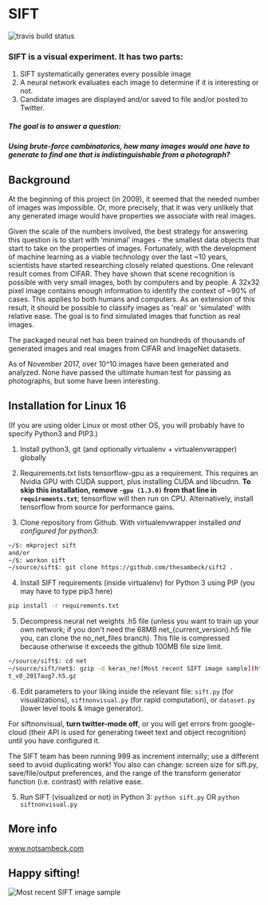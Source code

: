 # SIFT

![travis build status](https://www.travis-ci.org/notsambeck/sift2.svg?branch=master)

### SIFT is a visual experiment. It has two parts:

1. SIFT systematically generates every possible image
2. A neural network evaluates each image to determine if it is interesting or not.
3. Candidate images are displayed and/or saved to file and/or posted to Twitter.

##### The goal is to answer a question:
##### Using brute-force combinatorics, how many images would one have to generate to find one that is indistinguishable from a photograph?

## Background

At the beginning of this project (in 2009), it seemed that the needed number of images was impossible. Or, more precisely, that it was very unlikely that any generated image would have properties we associate with real images.

Given the scale of the numbers involved, the best strategy for answering this question is to start with ‘minimal’ images - the smallest data objects that start to take on the properties of images. Fortunately, with the development of machine learning as a viable technology over the last ~10 years, scientists have started researching closely related questions. One relevant result comes from CIFAR. They have shown that scene recognition is possible with very small images, both by computers and by people. A 32x32 pixel image contains enough information to identify the context of ~90% of cases. This applies to both humans and computers. As an extension of this result, it should be possible to classify images as 'real' or 'simulated' with relative ease. The goal is to find simulated images that function as real images.

The packaged neural net has been trained on hundreds of thousands of generated images and real images from CIFAR and ImageNet datasets. 

As of November 2017, over 10^10 images have been generated and analyzed. None have passed the ultimate human test for passing as photographs, but some have been interesting.


## Installation for Linux 16
(If you are using older Linux or most other OS, you will probably have to specify Python3 and PIP3.)

1. Install python3, git (and optionally virtualenv + virtualenvwrapper) globally

2. Requirements.txt lists tensorflow-gpu as a requirement. This requires an Nvidia GPU with CUDA support, plus installing CUDA and libcudnn. **To skip this installation, remove `-gpu (1.3.0)` from that line in `requirements.txt`**; tensorflow will then run on CPU. Alternatively, install tensorflow from source for performance gains.

3. Clone repository from Github. With virtualenvwrapper installed _and configured for python3_:
```bash
~/$: mkproject sift
and/or
~/$: workon sift
~/source/sift$: git clone https://github.com/thesambeck/sift2 .
```

4. Install SIFT requirements (inside virtualenv) for Python 3 using PIP (you may have to type pip3 here)
```bash
pip install -r requirements.txt
```

5. Decompress neural net weights .h5 file (unless you want to train up your own network; if you don't need the 68MB net_{current_version}.h5 file you, can clone the no_net_files branch). This file is compressed because otherwise it exceeds the github 100MB file size limit.
```bash
~/source/sift$: cd net
~/source/sift/net$: gzip -d keras_ne![Most recent SIFT image sample](https://github.com/notsambeck/sift2/blob/master/most_recent.png)
t_v0_2017aug7.h5.gz
```

6. Edit parameters to your liking inside the relevant file: `sift.py` (for visualizations), `siftnonvisual.py` (for rapid computation), or `dataset.py` (lower level tools & image generator).

For siftnonvisual, **turn twitter-mode off**, or you will get errors from google-cloud (their API is used for generating tweet text and object recognition) until you have configured it.

The SIFT team has been running 999 as increment internally; use a different seed to avoid duplicating work! You also can change: screen size for sift.py, save/file/output preferences, and the range of the transform generator function (i.e. contrast) with relative ease.

5. Run SIFT (visualized or not) in Python 3:
```python sift.py```
OR
```python siftnonvisual.py```

## More info
www.notsambeck.com

## Happy sifting!
![Most recent SIFT image sample](https://github.com/notsambeck/sift2/blob/master/most_recent.png)
